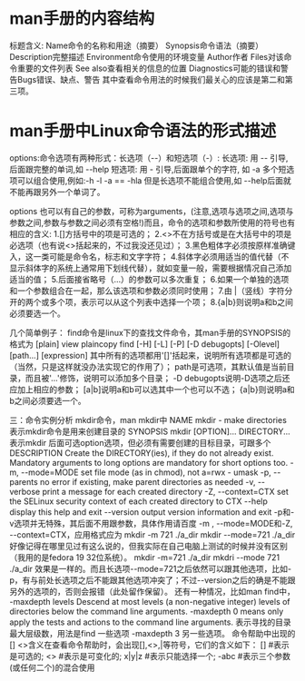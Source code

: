 # man手册的内容结构
标题含义:
Name命令的名称和用途（摘要）
Synopsis命令语法（摘要）
Description完整描述
Environment命令使用的环境变量
Author作者
Files对该命令重要的文件列表
See also查看相关的信息的位置
Diagnostics可能的错误和警告Bugs错误、缺点、警告
其中查看命令用法的时候我们最关心的应该是第二和第三项。







# man手册中Linux命令语法的形式描述
options:命令选项有两种形式：长选项（--）和短选项（-）:
长选项: 用 -- 引导,后面跟完整的单词,如 --help
短选项: 用 - 引导,后面跟单个的字符, 如 -a
多个短选项可以组合使用,例如:-h -l -a == -hla
但是长选项不能组合使用,如 --help后面就不能再跟另外一个单词了。

options 也可以有自己的参数，可称为arguments，(注意,选项与选项之间,选项与参数之间,参数与参数之间必须有空格!)而且，命令的选项和参数所使用的符号也有相应的含义:
1.[]方括号中的项是可选的；
2.<>不在方括号或是在大括号中的项是必选项（也有说<>括起来的，不过我没还见过）；
3.黑色粗体字必须按原样准确键入，这一类可能是命令名，标志和文字字符；
4.斜体字必须用适当的值代替（不显示斜体字的系统上通常用下划线代替），就如变量一般，需要根据情况自己添加适当的值；
5.后面接省略号（…）的参数可以多次重复；
6.如果一个单独的选项和一个参数组合在一起，那么该选项和参数必须同时使用；
7.由 |（竖线）字符分开的两个或多个项，表示可以从这个列表中选择一个项；
8.{a|b}则说明a和b之间必须要选一个。

几个简单例子：
find命令是linux下的查找文件命令，其man手册的SYNOPSIS的格式为
[plain] view plaincopy
find [-H] [-L] [-P] [-D debugopts] [-Olevel] [path...] [expression] 
其中所有的选项都用'[]'括起来，说明所有选项都是可选的（当然，只是这样就没办法实现它的作用了）；
path是可选项，其默认值是当前目录，而且被'...'修饰，说明可以添加多个目录；
-D debugopts说明-D选项之后还应加上相应的参数；
[a|b]说明a和b可以选其中一个也可以不选；
{a|b}则说明a和b之间必须要选一个。

三：命令实例分析
mkdir命令，man mkdir中
NAME 
    mkdir - make directories 
表示mkdir命令是用来创建目录的
SYNOPSIS 
    mkdir [OPTION]... DIRECTORY... 
表示mkdir 后面可选option选项，但必须有需要创建的目标目录，可跟多个
DESCRIPTION 
    Create the DIRECTORY(ies), if they do not already exist. 
    Mandatory arguments to long options are mandatory for short options too. 
    -m, --mode=MODE 
       set file mode (as in chmod), not a=rwx - umask 
    -p, --parents 
       no error if existing, make parent directories as needed 
    -v, --verbose 
       print a message for each created directory 
    -Z, --context=CTX 
       set the SELinux security context of each created directory to CTX 
    --help display this help and exit 
    --version 
       output version information and exit 
-p和-v选项并无特殊，其后面不用跟参数，具体作用请百度
-m , --mode=MODE和-Z, --context=CTX，应用格式应为
mkdir -m 721 ./a_dir 
mkdir --mode=721 ./a_dir 
好像记得在哪里见过有这么说的，但我实际在自己电脑上测试的时候并没有区别（我用的是fedora 19 32位系统）。
mkdir -m=721 ./a_dir 
mkdri --mode 721 ./a_dir 
效果是一样的。而且长选项--mode=721之后依然可以跟其他选项，比如-p，有与前处长选项之后不能跟其他选项冲突了；不过--version之后的确是不能跟另外的选项的，否则会报错（此处留作保留）。
还有一种情况，比如man find中，
-maxdepth levels 
       Descend at most levels (a non-negative integer) levels of directories below the command line arguments. 
       -maxdepth 0 
        means only apply the tests and actions to the command line arguments. 
表示寻找的目录最大层级数，用法是find 一些选项 -maxdepth 3 另一些选项。
命令帮助中出现的[] <>含义在查看命令帮助时，会出现[],<>,|等符号，它们的含义如下：
[] #表示是可选的;
<> #表示是可变化的;
x|y|z #表示只能选择一个;
-abc #表示三个参数(或任何二个)的混合使用